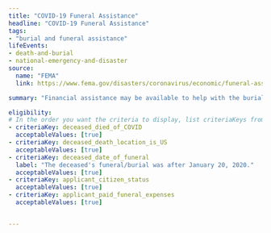 ```yaml
---
title: "COVID-19 Funeral Assistance"
headline: "COVID-19 Funeral Assistance"
tags: 
- "burial and funeral assistance"
lifeEvents: 
- death-and-burial
- national-emergency-and-disaster
source:
  name: "FEMA"
  link: https://www.fema.gov/disasters/coronavirus/economic/funeral-assistance

summary: "Financial assistance may be available to help with the burial and funeral costs for people who died of COVID-19."

eligibility:
# In the order you want the criteria to display, list criteriaKeys from the csv here, each followed by a comma-separated list of which values indicate eligibility for that criteria. Wrap individual values in quotes if they have inner commas.
- criteriaKey: deceased_died_of_COVID
  acceptableValues: [true]
- criteriaKey: deceased_death_location_is_US
  acceptableValues: [true]
- criteriaKey: deceased_date_of_funeral
  label: "The deceased's funeral/burial was after January 20, 2020."
  acceptableValues: [true]
- criteriaKey: applicant_citizen_status
  acceptableValues: [true]
- criteriaKey: applicant_paid_funeral_expenses
  acceptableValues: [true]


---
```

